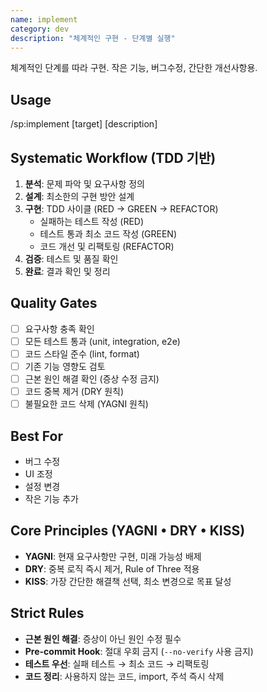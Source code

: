 ```yaml
---
name: implement
category: dev
description: "체계적인 구현 - 단계별 실행"
---
```


체계적인 단계를 따라 구현. 작은 기능, 버그수정, 간단한 개선사항용.

## Usage

/sp:implement [target] [description]

## Systematic Workflow (TDD 기반)

1. **분석**: 문제 파악 및 요구사항 정의
2. **설계**: 최소한의 구현 방안 설계
3. **구현**: TDD 사이클 (RED → GREEN → REFACTOR)
   - 실패하는 테스트 작성 (RED)
   - 테스트 통과 최소 코드 작성 (GREEN)
   - 코드 개선 및 리팩토링 (REFACTOR)
4. **검증**: 테스트 및 품질 확인
5. **완료**: 결과 확인 및 정리

## Quality Gates

- [ ] 요구사항 충족 확인
- [ ] 모든 테스트 통과 (unit, integration, e2e)
- [ ] 코드 스타일 준수 (lint, format)
- [ ] 기존 기능 영향도 검토
- [ ] 근본 원인 해결 확인 (증상 수정 금지)
- [ ] 코드 중복 제거 (DRY 원칙)
- [ ] 불필요한 코드 삭제 (YAGNI 원칙)

## Best For

- 버그 수정
- UI 조정
- 설정 변경
- 작은 기능 추가

## Core Principles (YAGNI • DRY • KISS)

- **YAGNI**: 현재 요구사항만 구현, 미래 가능성 배제
- **DRY**: 중복 로직 즉시 제거, Rule of Three 적용
- **KISS**: 가장 간단한 해결책 선택, 최소 변경으로 목표 달성

## Strict Rules

- **근본 원인 해결**: 증상이 아닌 원인 수정 필수
- **Pre-commit Hook**: 절대 우회 금지 (`--no-verify` 사용 금지)
- **테스트 우선**: 실패 테스트 → 최소 코드 → 리팩토링
- **코드 정리**: 사용하지 않는 코드, import, 주석 즉시 삭제
